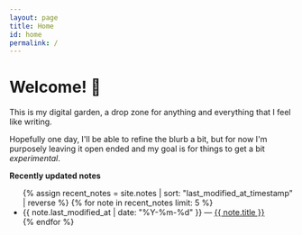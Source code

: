 ```yaml
---
layout: page
title: Home
id: home
permalink: /
---
```


# Welcome! 🌱

This is my digital garden, a drop zone for anything and everything that I feel
like writing.

Hopefully one day, I'll be able to refine the blurb a bit, but for now I'm 
purposely leaving it open ended and my goal is for things to get a bit 
_experimental_.

<strong>Recently updated notes</strong>

<ul>
  {% assign recent_notes = site.notes | sort: "last_modified_at_timestamp" | reverse %}
  {% for note in recent_notes limit: 5 %}
    <li>
      {{ note.last_modified_at | date: "%Y-%m-%d" }} — 
      <a class="internal-link" href="{{ site.baseurl }}{{ note.url }}">{{ note.title }}</a>
    </li>
  {% endfor %}
</ul>

<style>
  .wrapper {
    max-width: 46em;
  }
</style>

